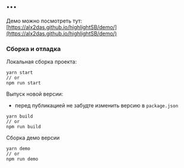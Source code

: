 # ...

Демо можно посмотреть тут: [https://alx2das.github.io/highlightSB/demo/](https://alx2das.github.io/highlightSB/demo/)

### Сборка и отладка

Локальная сборка проекта:
```
yarn start
// or
npm run start
```

Выпуск новой версии:
- перед публикацией не забудте изменить версию в `package.json`
```
yarn build
// or
npm run build
```

Сборка демо версии
```
yarn demo
// or
npm run demo
```